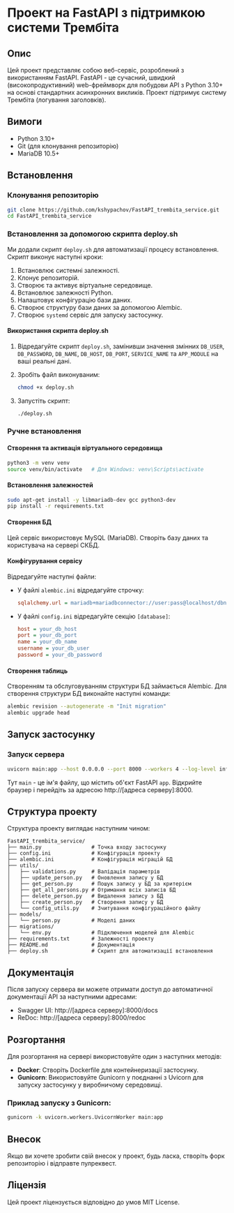 # Проект на FastAPI з підтримкою системи Трембіта

## Опис
Цей проект представляє собою веб-сервіс, розроблений з використанням FastAPI. FastAPI - це сучасний, швидкий (високопродуктивний) web-фреймворк для побудови API з Python 3.10+ на основі стандартних асинхронних викликів. Проект підтримує систему Трембіта (логування заголовків).

## Вимоги
- Python 3.10+
- Git (для клонування репозиторію)
- MariaDB 10.5+

## Встановлення

### Клонування репозиторію

```bash
git clone https://github.com/kshypachov/FastAPI_trembita_service.git
cd FastAPI_trembita_service
```

### Встановлення за допомогою скрипта deploy.sh

Ми додали скрипт `deploy.sh` для автоматизації процесу встановлення. Скрипт виконує наступні кроки:
1. Встановлює системні залежності.
2. Клонує репозиторій.
3. Створює та активує віртуальне середовище.
4. Встановлює залежності Python.
5. Налаштовує конфігурацію бази даних.
6. Створює структуру бази даних за допомогою Alembic.
7. Створює `systemd` сервіс для запуску застосунку.

#### Використання скрипта deploy.sh

1. Відредагуйте скрипт `deploy.sh`, замінивши значення змінних `DB_USER`, `DB_PASSWORD`, `DB_NAME`, `DB_HOST`, `DB_PORT`, `SERVICE_NAME` та `APP_MODULE` на ваші реальні дані.
2. Зробіть файл виконуваним:

   ```bash
   chmod +x deploy.sh
   ```

3. Запустіть скрипт:

   ```bash
   ./deploy.sh
   ```

### Ручне встановлення

#### Створення та активація віртуального середовища

```bash
python3 -m venv venv
source venv/bin/activate   # Для Windows: venv\Scripts\activate
```

#### Встановлення залежностей

```bash
sudo apt-get install -y libmariadb-dev gcc python3-dev 
pip install -r requirements.txt
```

#### Створення БД

Цей сервіс використовує MySQL (MariaDB). Створіть базу даних та користувача на сервері СКБД.

#### Конфігурування сервісу

Відредагуйте наступні файли:

- У файлі `alembic.ini` відредагуйте строчку:
  ```ini
  sqlalchemy.url = mariadb+mariadbconnector://user:pass@localhost/dbname
  ```
- У файлі `config.ini` відредагуйте секцію `[database]`:
  ```ini
  host = your_db_host
  port = your_db_port
  name = your_db_name
  username = your_db_user
  password = your_db_password
  ```

#### Створення таблиць

Створенням та обслуговуванням структури БД займається Alembic. Для створення структури БД виконайте наступні команди:

```bash
alembic revision --autogenerate -m "Init migration"
alembic upgrade head
```

## Запуск застосунку

### Запуск сервера

```bash
uvicorn main:app --host 0.0.0.0 --port 8000 --workers 4 --log-level info
```
Тут `main` - це ім'я файлу, що містить об'єкт FastAPI `app`. Відкрийте браузер і перейдіть за адресою http://[адреса серверу]:8000.

## Структура проекту

Структура проекту виглядає наступним чином:

```
FastAPI_trembita_service/
├── main.py                # Точка входу застосунку
├── config.ini             # Конфігурація проекту
├── alembic.ini            # Конфігурація міграцій БД
├── utils/
│   ├── validations.py     # Валідація параметрів
│   ├── update_person.py   # Оновлення запису у БД
│   ├── get_person.py      # Пошук запису у БД за критерієм
│   ├── get_all_persons.py # Отримання всіх записів БД
│   ├── delete_person.py   # Видалення запису з БД
│   ├── create_person.py   # Створення запису у БД
│   └── config_utils.py    # Зчитування конфігураційного файлу
├── models/
│   └── person.py          # Моделі даних
├── migrations/
│   └── env.py             # Підключення моделей для Alembic
├── requirements.txt       # Залежності проекту
├── README.md              # Документація
├── deploy.sh              # Скрипт для автоматизації встановлення
```

## Документація

Після запуску сервера ви можете отримати доступ до автоматичної документації API за наступними адресами:

- Swagger UI: http://[адреса серверу]:8000/docs
- ReDoc: http://[адреса серверу]:8000/redoc

## Розгортання

Для розгортання на сервері використовуйте один з наступних методів:

- **Docker**: Створіть Dockerfile для контейнеризації застосунку.
- **Gunicorn**: Використовуйте Gunicorn у поєднанні з Uvicorn для запуску застосунку у виробничому середовищі.

### Приклад запуску з Gunicorn:

```bash
gunicorn -k uvicorn.workers.UvicornWorker main:app
```

## Внесок

Якщо ви хочете зробити свій внесок у проект, будь ласка, створіть форк репозиторію і відправте пулреквест.

## Ліцензія

Цей проект ліцензується відповідно до умов MIT License.
